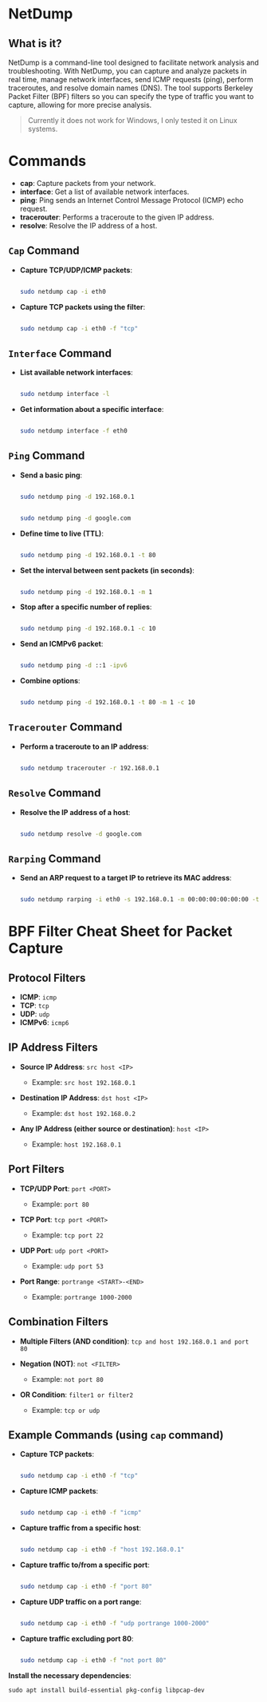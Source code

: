 # NetDump

## What is it?

NetDump is a command-line tool designed to facilitate network analysis and troubleshooting. With NetDump, you can capture and analyze packets in real time, manage network interfaces, send ICMP requests (ping), perform traceroutes, and resolve domain names (DNS). The tool supports Berkeley Packet Filter (BPF) filters so you can specify the type of traffic you want to capture, allowing for more precise analysis.

> Currently it does not work for Windows, I only tested it on Linux systems.

# Commands

* **cap**: Capture packets from your network.
* **interface**: Get a list of available network interfaces.
* **ping**: Ping sends an Internet Control Message Protocol (ICMP) echo request.
* **tracerouter**: Performs a traceroute to the given IP address.
* **resolve**: Resolve the IP address of a host.

## `Cap` Command

* **Capture TCP/UDP/ICMP packets**:

  ```bash

  sudo netdump cap -i eth0

  ```
* **Capture TCP packets using the filter**:

  ```bash

  sudo netdump cap -i eth0 -f "tcp"

  ```

## `Interface` Command

* **List available network interfaces**:

  ```bash

  sudo netdump interface -l

  ```
* **Get information about a specific interface**:

  ```bash

  sudo netdump interface -f eth0

  ```

## `Ping` Command

* **Send a basic ping**:

  ```bash

  sudo netdump ping -d 192.168.0.1

  ```

  ```bash

  sudo netdump ping -d google.com

  ```
* **Define time to live (TTL)**:

  ```bash

  sudo netdump ping -d 192.168.0.1 -t 80

  ```
* **Set the interval between sent packets (in seconds)**:

  ```bash

  sudo netdump ping -d 192.168.0.1 -m 1

  ```
* **Stop after a specific number of replies**:

  ```bash

  sudo netdump ping -d 192.168.0.1 -c 10

  ```
* **Send an ICMPv6 packet**:

  ```bash

  sudo netdump ping -d ::1 -ipv6

  ```
* **Combine options**:

  ```bash

  sudo netdump ping -d 192.168.0.1 -t 80 -m 1 -c 10

  ```

## `Tracerouter` Command

* **Perform a traceroute to an IP address**:

  ```bash

  sudo netdump tracerouter -r 192.168.0.1

  ```

## `Resolve` Command

* **Resolve the IP address of a host**:

  ```bash

  sudo netdump resolve -d google.com

  ```
## `Rarping` Command

* **Send an ARP request to a target IP to retrieve its MAC address**:

  ```bash

  sudo netdump rarping -i eth0 -s 192.168.0.1 -m 00:00:00:00:00:00 -t 10.0.0.0

  ```

# BPF Filter Cheat Sheet for Packet Capture

## Protocol Filters

* **ICMP**: `icmp`
* **TCP**: `tcp`
* **UDP**: `udp`
* **ICMPv6**: `icmp6`

## IP Address Filters

* **Source IP Address**: `src host <IP>`

  * Example: `src host 192.168.0.1`
* **Destination IP Address**: `dst host <IP>`

  * Example: `dst host 192.168.0.2`
* **Any IP Address (either source or destination)**: `host <IP>`

  * Example: `host 192.168.0.1`

## Port Filters

* **TCP/UDP Port**: `port <PORT>`

  * Example: `port 80`
* **TCP Port**: `tcp port <PORT>`

  * Example: `tcp port 22`
* **UDP Port**: `udp port <PORT>`

  * Example: `udp port 53`
* **Port Range**: `portrange <START>-<END>`

  * Example: `portrange 1000-2000`

## Combination Filters

* **Multiple Filters (AND condition)**: `tcp and host 192.168.0.1 and port 80`
* **Negation (NOT)**: `not <FILTER>`

  * Example: `not port 80`
* **OR Condition**: `filter1 or filter2`

  * Example: `tcp or udp`

## Example Commands (using `cap` command)

* **Capture TCP packets**:

  ```bash

  sudo netdump cap -i eth0 -f "tcp"

  ```
* **Capture ICMP packets**:

  ```bash

  sudo netdump cap -i eth0 -f "icmp"

  ```
* **Capture traffic from a specific host**:

  ```bash

  sudo netdump cap -i eth0 -f "host 192.168.0.1"

  ```
* **Capture traffic to/from a specific port**:

  ```bash

  sudo netdump cap -i eth0 -f "port 80"

  ```
* **Capture UDP traffic on a port range**:

  ```bash

  sudo netdump cap -i eth0 -f "udp portrange 1000-2000"

  ```
* **Capture traffic excluding port 80**:

  ```bash

  sudo netdump cap -i eth0 -f "not port 80"

  ```


**Install the necessary dependencies**:

``sudo apt install build-essential pkg-config libpcap-dev     ``
